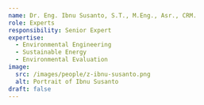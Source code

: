 ```yaml
---
name: Dr. Eng. Ibnu Susanto, S.T., M.Eng., Asr., CRM.
role: Experts
responsibility: Senior Expert
expertise:
  - Environmental Engineering
  - Sustainable Energy
  - Environmental Evaluation
image:
  src: /images/people/z-ibnu-susanto.png
  alt: Portrait of Ibnu Susanto
draft: false
---
```

